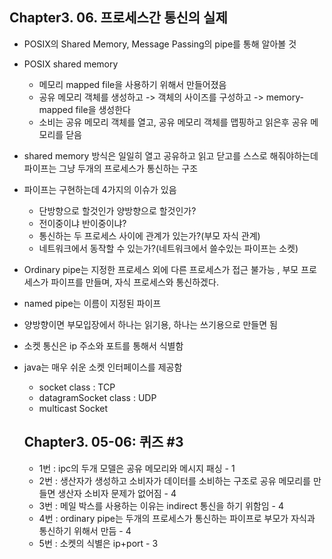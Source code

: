 ## Chapter3. 06. 프로세스간 통신의 실제
- POSIX의 Shared Memory, Message Passing의 pipe를 통해 알아볼 것
- POSIX shared memory
  - 메모리 mapped file을 사용하기 위해서 만들어졌음
  - 공유 메모리 객체를 생성하고 -> 객체의 사이즈를 구성하고 -> memory-mapped file을 생성한다
  - 소비는 공유 메모리 객체를 열고, 공유 메모리 객체를 맵핑하고 읽은후 공유 메모리를 닫음
- shared memory 방식은 일일히 열고 공유하고 읽고 닫고를 스스로 해줘야하는데 파이프는 그냥 두개의 프로세스가 통신하는 구조
- 파이프는 구현하는데 4가지의 이슈가 있음
  - 단방향으로 할것인가 양방향으로 할것인가?
  - 전이중이냐 반이중이냐?
  - 통신하는 두 프로세스 사이에 관계가 있는가?(부모 자식 관계)
  - 네트워크에서 동작할 수 있는가?(네트워크에서 쓸수있는 파이프는 소켓)
- Ordinary pipe는 지정한 프로세스 외에 다른 프로세스가 접근 불가능 , 부모 프로세스가 파이프를 만들며, 자식 프로세스와 통신하겠다.
- named pipe는 이름이 지정된 파이프
- 양방향이면 부모입장에서 하나는 읽기용, 하나는 쓰기용으로 만들면 됨
- 소켓 통신은 ip 주소와 포트를 통해서 식별함
- java는 매우 쉬운 소켓 인터페이스를 제공함
  - socket class : TCP
  - datagramSocket class : UDP
  - multicast Socket


  ## Chapter3. 05-06: 퀴즈 #3
  - 1번 : ipc의 두개 모델은 공유 메모리와 메시지 패싱 - 1
  - 2번 : 생산자가 생성하고 소비자가 데이터를 소비하는 구조로 공유 메모리를 만들면 생산자 소비자 문제가 없어짐 - 4
  - 3번 : 메일 박스를 사용하는 이유는 indirect 통신을 하기 위함임 - 4
  - 4번 : ordinary pipe는 두개의 프로세스가 통신하는 파이프로 부모가 자식과 통신하기 위해서 만듬 - 4
  - 5번 : 소켓의 식별은 ip+port - 3